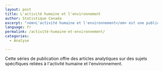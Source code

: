 ```yaml
---
layout: post
title: L'activité humaine et l'environnement
author: Statistique Canada
excerpt: "<em>L'activité humaine et l'environnement</em> est une publication annuelle qui porte sur une question environnementale de l'heure. L'information et les statistiques les plus récentes sont recueillies auprès de nombreuses sources pour produire un article analytique détaillé."
language: fr
permalink: /activité-humaine-et-environnement/
categories:
  - Analyse

---
```

Cette séries de publication offre des articles analytiques sur des sujets spécifiques reliées à l'activité humaine et l'environnement.
